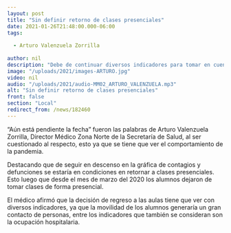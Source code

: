 ```yaml
---
layout: post
title: "Sin definir retorno de clases presenciales"
date: 2021-01-26T21:48:00.000-06:00
tags:
  
  - Arturo Valenzuela Zorrilla
  
author: nil
description: "Debe de continuar diversos indicadores para tomar en cuenta."
image: "/uploads/2021/images-ARTURO.jpg"
video: nil
audio: "/uploads/2021/audio-MM02_ARTURO_VALENZUELA.mp3"
alt: "Sin definir retorno de clases presenciales"
front: false
section: "Local"
redirect_from: /news/182460
---
```


“Aún está pendiente la fecha” fueron las palabras de Arturo Valenzuela Zorrilla, Director Médico Zona Norte de la Secretaría de Salud, al ser cuestionado al respecto, esto ya que se tiene que ver el comportamiento de la pandemia.

Destacando que de seguir en descenso en la gráfica de contagios y defunciones se estaría en condiciones en retornar a clases presenciales. Esto luego que desde el mes de marzo del 2020 los alumnos dejaron de tomar clases de forma presencial.

El médico afirmó que la decisión de regreso a las aulas tiene que ver con diversos indicadores, ya que la movilidad de los alumnos generaría un gran contacto de personas, entre los indicadores que también se consideran son la ocupación hospitalaria.